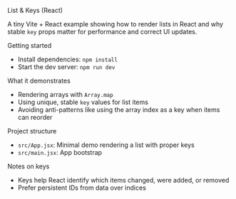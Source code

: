 List & Keys (React)

A tiny Vite + React example showing how to render lists in React and why stable `key` props matter for performance and correct UI updates.

Getting started

- Install dependencies: `npm install`
- Start the dev server: `npm run dev`

What it demonstrates

- Rendering arrays with `Array.map`
- Using unique, stable `key` values for list items
- Avoiding anti-patterns like using the array index as a key when items can reorder

Project structure

- `src/App.jsx`: Minimal demo rendering a list with proper keys
- `src/main.jsx`: App bootstrap

Notes on keys

- Keys help React identify which items changed, were added, or removed
- Prefer persistent IDs from data over indices
